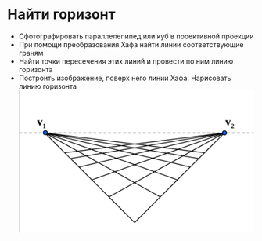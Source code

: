 # Найти горизонт
* Сфотографировать параллелепипед или куб в проективной проекции
* При помощи преобразования Хафа найти линии соответствующие граням
* Найти точки пересечения этих линий и провести по ним линию горизонта
* Построить изображение, поверх него линии Хафа. Нарисовать линию горизонта
![](img/lines.png)
